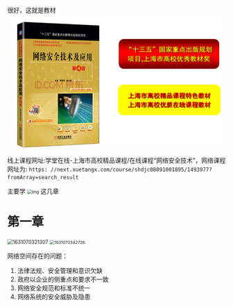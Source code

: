 很好，这就是教材<img src="ipic/1631069793269.png" alt="1631069793269" style="zoom:67%;" />

线上课程网址:学堂在线-上海市高校精品课程/在线课程“网络安全技术”，网络课程网址为:
```https: //next.xuetangx.com/course/shdjc08091001895/1493977?fromArray=search_result```

主要学 <img src="ipic/%5D_QLK%60M1X%5B%7DK7X_SFS5K%5BDU.png" alt="img" style="zoom:67%;" /> 这几章

# 第一章

<img src="ipic/1631070321307.png" alt="1631070321307" style="zoom:80%;" />

<img src="ipic/1631070342726.png" alt="1631070342726" style="zoom:67%;" /> 

网络空间存在的问题：

1. 法律法规、安全管理和意识欠缺
2. 政府以企业的侧重点和要求不一致
3. 网络安全规范和标准不统一
4. 网络系统的安全威胁及隐患

